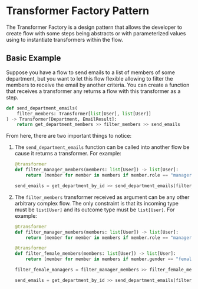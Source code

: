 # Transformer Factory Pattern

The Transformer Factory is a design pattern that allows the developer to create flow with some steps being abstracts or with parameterized values using to instantiate transformers within the flow.

## Basic Example

Suppose you have a flow to send emails to a list of members of some department, but you want to let this flow flexible allowing to filter the members to receive the email by another criteria. You can create a function that receives a transformer any returns a flow with this transformer as a step.

```python
def send_department_emails(
    filter_members: Transformer[list[User], list[User]]
) -> Transformer[Department, EmailResult]:
    return get_department_members >> filter_members >> send_emails
```

From here, there are two important things to notice:
1. The `send_department_emails` function can be called into another flow be cause it returns a transformer. For example:
    ```python
    @transformer
    def filter_manager_members(members: list[User]) -> list[User]:
        return [member for member in members if member.role == "manager"]
   
    send_emails = get_department_by_id >> send_department_emails(filter_manager_members)
    ```
2. The `filter_members` transformer received as argument can be any other arbitrary complex flow. The only constraint is that its incoming type must be `list[User]` and its outcome type must be `list[User]`. For example:
    ```python
    @transformer
    def filter_manager_members(members: list[User]) -> list[User]:
        return [member for member in members if member.role == "manager"]

    @transformer
    def filter_female_members(members: list[User]) -> list[User]:
        return [member for member in members if member.gender == "female"]
   
    filter_female_managers = filter_manager_members >> filter_female_members
   
    send_emails = get_department_by_id >> send_department_emails(filter_female_managers)
    ```
